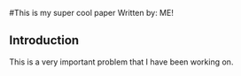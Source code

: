 #This is my super cool paper
Written by: ME!

## Introduction

This is a very important problem that I have been working on.
